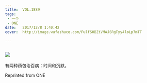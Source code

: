 ```yaml
---
title:	VOL.1889
tags:
 - 一个
 - ONE
date:	2017/12/8 1:40:42
cover:	http://image.wufazhuce.com/FulfS0BZtVMAJ6RgTyy4loLp7mTT

---
```

![](http://image.wufazhuce.com/FulfS0BZtVMAJ6RgTyy4loLp7mTT)
---

有两种药包治百病：时间和沉默。
 
Reprinted from ONE
